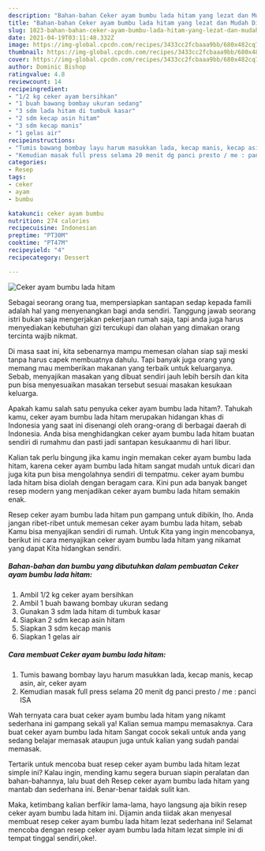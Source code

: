 ```yaml
---
description: "Bahan-bahan Ceker ayam bumbu lada hitam yang lezat dan Mudah Dibuat"
title: "Bahan-bahan Ceker ayam bumbu lada hitam yang lezat dan Mudah Dibuat"
slug: 1023-bahan-bahan-ceker-ayam-bumbu-lada-hitam-yang-lezat-dan-mudah-dibuat
date: 2021-04-19T03:11:48.332Z
image: https://img-global.cpcdn.com/recipes/3433cc2fcbaaa9bb/680x482cq70/ceker-ayam-bumbu-lada-hitam-foto-resep-utama.jpg
thumbnail: https://img-global.cpcdn.com/recipes/3433cc2fcbaaa9bb/680x482cq70/ceker-ayam-bumbu-lada-hitam-foto-resep-utama.jpg
cover: https://img-global.cpcdn.com/recipes/3433cc2fcbaaa9bb/680x482cq70/ceker-ayam-bumbu-lada-hitam-foto-resep-utama.jpg
author: Dominic Bishop
ratingvalue: 4.8
reviewcount: 14
recipeingredient:
- "1/2 kg ceker ayam bersihkan"
- "1 buah bawang bombay ukuran sedang"
- "3 sdm lada hitam di tumbuk kasar"
- "2 sdm kecap asin hitam"
- "3 sdm kecap manis"
- "1 gelas air"
recipeinstructions:
- "Tumis bawang bombay layu harum masukkan lada, kecap manis, kecap asin, air, ceker ayam"
- "Kemudian masak full press selama 20 menit dg panci presto / me : panci ISA"
categories:
- Resep
tags:
- ceker
- ayam
- bumbu

katakunci: ceker ayam bumbu 
nutrition: 274 calories
recipecuisine: Indonesian
preptime: "PT30M"
cooktime: "PT47M"
recipeyield: "4"
recipecategory: Dessert

---
```



![Ceker ayam bumbu lada hitam](https://img-global.cpcdn.com/recipes/3433cc2fcbaaa9bb/680x482cq70/ceker-ayam-bumbu-lada-hitam-foto-resep-utama.jpg)

Sebagai seorang orang tua, mempersiapkan santapan sedap kepada famili adalah hal yang menyenangkan bagi anda sendiri. Tanggung jawab seorang istri bukan saja mengerjakan pekerjaan rumah saja, tapi anda juga harus menyediakan kebutuhan gizi tercukupi dan olahan yang dimakan orang tercinta wajib nikmat.

Di masa  saat ini, kita sebenarnya mampu memesan olahan siap saji meski tanpa harus capek membuatnya dahulu. Tapi banyak juga orang yang memang mau memberikan makanan yang terbaik untuk keluarganya. Sebab, menyajikan masakan yang dibuat sendiri jauh lebih bersih dan kita pun bisa menyesuaikan masakan tersebut sesuai masakan kesukaan keluarga. 



Apakah kamu salah satu penyuka ceker ayam bumbu lada hitam?. Tahukah kamu, ceker ayam bumbu lada hitam merupakan hidangan khas di Indonesia yang saat ini disenangi oleh orang-orang di berbagai daerah di Indonesia. Anda bisa menghidangkan ceker ayam bumbu lada hitam buatan sendiri di rumahmu dan pasti jadi santapan kesukaanmu di hari libur.

Kalian tak perlu bingung jika kamu ingin memakan ceker ayam bumbu lada hitam, karena ceker ayam bumbu lada hitam sangat mudah untuk dicari dan juga kita pun bisa mengolahnya sendiri di tempatmu. ceker ayam bumbu lada hitam bisa diolah dengan beragam cara. Kini pun ada banyak banget resep modern yang menjadikan ceker ayam bumbu lada hitam semakin enak.

Resep ceker ayam bumbu lada hitam pun gampang untuk dibikin, lho. Anda jangan ribet-ribet untuk memesan ceker ayam bumbu lada hitam, sebab Kamu bisa menyajikan sendiri di rumah. Untuk Kita yang ingin mencobanya, berikut ini cara menyajikan ceker ayam bumbu lada hitam yang nikamat yang dapat Kita hidangkan sendiri.

<!--inarticleads1-->

##### Bahan-bahan dan bumbu yang dibutuhkan dalam pembuatan Ceker ayam bumbu lada hitam:

1. Ambil 1/2 kg ceker ayam bersihkan
1. Ambil 1 buah bawang bombay ukuran sedang
1. Gunakan 3 sdm lada hitam di tumbuk kasar
1. Siapkan 2 sdm kecap asin hitam
1. Siapkan 3 sdm kecap manis
1. Siapkan 1 gelas air




<!--inarticleads2-->

##### Cara membuat Ceker ayam bumbu lada hitam:

1. Tumis bawang bombay layu harum masukkan lada, kecap manis, kecap asin, air, ceker ayam
1. Kemudian masak full press selama 20 menit dg panci presto / me : panci ISA




Wah ternyata cara buat ceker ayam bumbu lada hitam yang nikamt sederhana ini gampang sekali ya! Kalian semua mampu memasaknya. Cara buat ceker ayam bumbu lada hitam Sangat cocok sekali untuk anda yang sedang belajar memasak ataupun juga untuk kalian yang sudah pandai memasak.

Tertarik untuk mencoba buat resep ceker ayam bumbu lada hitam lezat simple ini? Kalau ingin, mending kamu segera buruan siapin peralatan dan bahan-bahannya, lalu buat deh Resep ceker ayam bumbu lada hitam yang mantab dan sederhana ini. Benar-benar taidak sulit kan. 

Maka, ketimbang kalian berfikir lama-lama, hayo langsung aja bikin resep ceker ayam bumbu lada hitam ini. Dijamin anda tiidak akan menyesal membuat resep ceker ayam bumbu lada hitam lezat sederhana ini! Selamat mencoba dengan resep ceker ayam bumbu lada hitam lezat simple ini di tempat tinggal sendiri,oke!.

